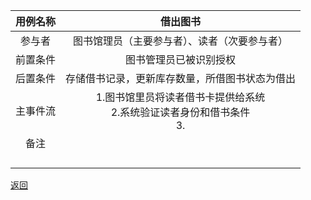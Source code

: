|用例名称|借出图书|
|:------------:|:-----------------:|
|参与者|图书馆理员（主要参与者）、读者（次要参与者）|
|前置条件|图书管理员已被识别授权|
|后置条件|存储借书记录，更新库存数量，所借图书状态为借出|
|主事件流|1.图书馆里员将读者借书卡提供给系统<br>  2.系统验证读者身份和借书条件<br>  3.|
|备注||
|||
|||
|||
|||
[返回](README.md)